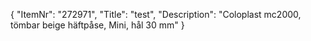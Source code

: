 {
  "ItemNr": "272971",
  "Title": "test",
  "Description": "Coloplast mc2000, tömbar beige häftpåse, Mini, hål 30 mm"
}